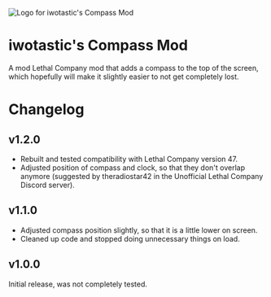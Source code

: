 ![Logo for iwotastic's Compass Mod](https://github.com/iwotastic/IwotasticsCompassMod/blob/master/icon.png?raw=true)

# iwotastic's Compass Mod

A mod Lethal Company mod that adds a compass to the top of the screen, which hopefully will make it slightly easier to not get completely lost.

# Changelog

## v1.2.0
- Rebuilt and tested compatibility with Lethal Company version 47.
- Adjusted position of compass and clock, so that they don't overlap anymore (suggested by theradiostar42 in the Unofficial Lethal Company Discord server).

## v1.1.0
- Adjusted compass position slightly, so that it is a little lower on screen.
- Cleaned up code and stopped doing unnecessary things on load.

## v1.0.0
Initial release, was not completely tested.
